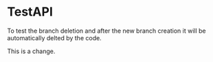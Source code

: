 # TestAPI

To test the branch deletion and after the new branch creation it will be automatically delted by the code.

This is a change.

